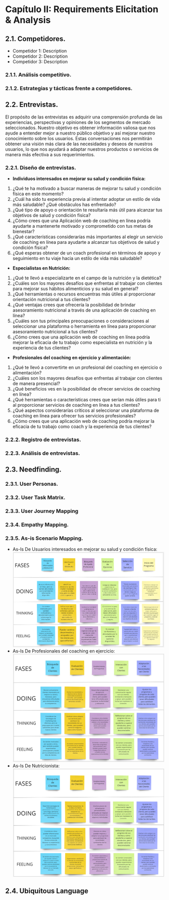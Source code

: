 # **Capítulo II:  Requirements Elicitation & Analysis**
## 2.1. Competidores.
* Competidor 1: Description
* Competidor 2: Description
* Competidor 3: Description
### 2.1.1. Análisis competitivo.

### 2.1.2. Estrategias y tácticas frente a competidores.

## 2.2. Entrevistas.
El propósito de las entrevistas es adquirir una comprensión profunda de las experiencias, perspectivas y opiniones de los segmentos de mercado seleccionados. Nuestro objetivo es obtener información valiosa que nos ayude a entender mejor a nuestro público objetivo y así mejorar nuestro conocimiento sobre los usuarios. Estas conversaciones nos permitirán obtener una visión más clara de las necesidades y deseos de nuestros usuarios, lo que nos ayudará a adaptar nuestros productos o servicios de manera más efectiva a sus requerimientos.
### 2.2.1. Diseño de entrevistas.
* **Individuos interesados en mejorar su salud y condición física:**
1. ¿Qué te ha motivado a buscar maneras de mejorar tu salud y condición física en este momento?
2. ¿Cuál ha sido tu experiencia previa al intentar adoptar un estilo de vida más saludable? ¿Qué obstáculos has enfrentado?
3. ¿Qué tipo de apoyo o orientación te resultaría más útil para alcanzar tus objetivos de salud y condición física?
4. ¿Cómo crees que una Aplicación web de coaching en línea podría ayudarte a mantenerte motivado y comprometido con tus metas de bienestar?
5. ¿Qué características considerarías más importantes al elegir un servicio de coaching en línea para ayudarte a alcanzar tus objetivos de salud y condición física?
6. ¿Qué esperas obtener de un coach profesional en términos de apoyo y seguimiento en tu viaje hacia un estilo de vida más saludable?

* **Especialistas en Nutrición:**
1. ¿Qué te llevó a especializarte en el campo de la nutrición y la dietética?
2. ¿Cuáles son los mayores desafíos que enfrentas al trabajar con clientes para mejorar sus hábitos alimenticios y su salud en general?
3. ¿Qué herramientas o recursos encuentras más útiles al proporcionar orientación nutricional a tus clientes?
4. ¿Qué ventajas crees que ofrecería la posibilidad de brindar asesoramiento nutricional a través de una aplicación de coaching en línea?
5. ¿Cuáles son tus principales preocupaciones o consideraciones al seleccionar una plataforma o herramienta en línea para proporcionar asesoramiento nutricional a tus clientes?
6. ¿Cómo crees que una aplicación web de coaching en línea podría mejorar la eficacia de tu trabajo como especialista en nutrición y la experiencia de tus clientes?

* **Profesionales del coaching en ejercicio y alimentación:**
1. ¿Qué te llevó a convertirte en un profesional del coaching en ejercicio o alimentación?
2. ¿Cuáles son los mayores desafíos que enfrentas al trabajar con clientes de manera presencial?
3. ¿Qué beneficios ves en la posibilidad de ofrecer servicios de coaching en línea?
4. ¿Qué herramientas o características crees que serían más útiles para ti al proporcionar servicios de coaching en línea a tus clientes?
5. ¿Qué aspectos considerarías críticos al seleccionar una plataforma de coaching en línea para ofrecer tus servicios profesionales?
6. ¿Cómo crees que una aplicación web de coaching  podría mejorar la eficacia de tu trabajo como coach y la experiencia de tus clientes?
### 2.2.2. Registro de entrevistas.
### 2.2.3. Análisis de entrevistas.
## 2.3. Needfinding.
### 2.3.1. User Personas.
### 2.3.2. User Task Matrix.
### 2.3.3. User Journey Mapping
### 2.3.4. Empathy Mapping.
### 2.3.5. As-is Scenario Mapping.
- As-Is De Usuarios interesados en mejorar su salud y condición física:
![As-Is Usuarios](assets/img_chapter01/As-Is_Usuarios.jpg)
- As-Is De Profesionales del coaching en ejercicio:
![As-Is_Coaching](assets/img_chapter01/As-Is_Coaching.jpg)
- As-Is De Nutricionista:
![As-Is_Coaching](assets/img_chapter01/As-Is_Nutricionista.jpg)
## 2.4. Ubiquitous Language
